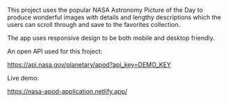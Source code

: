 This project uses the popular NASA Astronomy Picture of the Day to produce wonderful images with details and lengthy descriptions which the users can scroll through and save to the favorites collection.

The app uses responsive design to be both mobile and desktop friendly. 

An open API used for this froject: 

https://api.nasa.gov/planetary/apod?api_key=DEMO_KEY

Live demo: 

https://nasa-apod-application.netlify.app/
